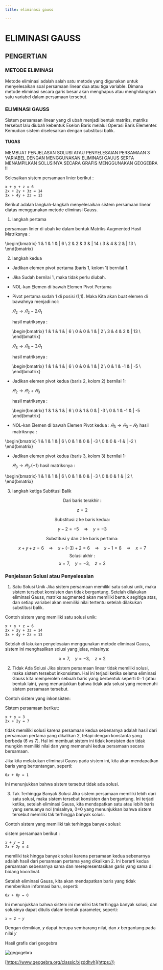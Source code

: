 ```yaml
---
title: eliminasi gauss

---
```


# ELIMINASI GAUSS
## PENGERTIAN
### METODE ELIMINASI
Metode eliminasi adalah salah satu metode yang digunakan untuk menyelesaikan soal persamaan linear dua atau tiga variable. Dimana metode eliminasi secara garis besar akan menghapus atau menghilangkan satu variabel dalam persamaan tersebut.

### ELIMINASI GAUSS
Sistem persamaan linear yang di ubah menjadi bentuk matriks, matriks tersebut lalu diubah kebentuk Eselon Baris melalui Operasi Baris Elementer. Kemudian sistem diselesaikan dengan substitusi balik.

#### TUGAS
MEMBUAT PENJELASAN SOLUSI ATAU PENYELESAIAN PERSAMAAN 3 VARIABEL DENGAN MENGGUNAKAN ELIMINASI GAUUS SERTA MENAMPILKAN SOLUSINYA SECARA GRAFIS MENGGUNAKAN GEOGEBRA !!

Selesaikan sistem persamaan linier berikut :
 
    x + y + z = 6
    2x + 2y + 3z = 14
    3x + 4y + 2z = 13

Berikut adalah langkah-langkah menyelesaikan sistem persamaan linear diatas menggunakan metode eliminasi Gauss.

1. langkah pertama 

persamaan linier di ubah ke dalam bentuk Matriks Augmented
Hasil Matriksnya : 

\begin{bmatrix}
1 & 1 & 1 & | 6 \\
2 & 2 & 3 & | 14 \\
3 & 4 & 2 & | 13  \\
\end{bmatrix}


2. langkah kedua
- Jadikan elemen pivot pertama (baris 1, kolom 1) bernilai 1.
- Jika Sudah bernilai 1, maka tidak perlu diubah.
- NOL-kan Elemen di bawah Elemen Pivot Pertama
- Pivot pertama sudah 1 di posisi (1,1). Maka Kita akan buat elemen di bawahnya menjadi nol:

  $𝑅_2→𝑅_2−2𝑅_1$
  
  hasil matriksnya : 
  
  \begin{bmatrix}
1 & 1 & 1 & | 6 \\
0 & 0 & 1 & | 2  \\
3 & 4 & 2 & | 13  \\
\end{bmatrix}
 
  
  $𝑅_3→𝑅_3−3𝑅_1$
  
  hasil matriksnya : 
  
  \begin{bmatrix}
1 & 1 & 1 &  | 6 \\
0 & 0 & 1 &  | 2  \\
0 & 1 & -1 & | -5  \\
\end{bmatrix}
  
  
- Jadikan elemen pivot kedua (baris 2, kolom 2) bernilai 1:

  $𝑅_2→𝑅_2+𝑅_3$
  
  hasil matriksnya :
  
  \begin{bmatrix}
1 & 1 & 1 & | 6 \\
0 & 1 & 0 & | -3 \\
0 & 1 & -1 & | -5
\end{bmatrix}
  
 - NOL-kan Elemen di bawah Elemen Pivot kedua :
  $𝑅_3→𝑅_3-𝑅_2$
  hasil matriksnya : 

\begin{bmatrix}
1 & 1 & 1 & | 6 \\
0 & 1 & 0 & | -3 \\
0 & 0 & -1 & | -2 \\
\end{bmatrix}
  
  
- Jadikan elemen pivot kedua (baris 3, kolom 3) bernilai 1:
  
  $𝑅_3→𝑅_3.(-1)$
  hasil matriksnya : 

\begin{bmatrix}
1 & 1 & 1 & | 6 \\
0 & 1 & 0 & | -3 \\
0 & 0 & 1 & | 2   \\
\end{bmatrix}
  
3. langkah ketiga
   Subtitusi Balik
   
$$\text{Dari baris terakhir } : $$

$$z = 2$$

$$\text{Substitusi z ke baris kedua} : $$

$$ y - 2 = -5 \quad \Rightarrow \quad y = -3 $$

$$ \text{Substitusi y dan z ke baris pertama}:$$

$$ x + y + z = 6 \quad \Rightarrow \quad x + (- 3) + 2 = 6 \quad \Rightarrow \quad x - 1 = 6 \quad \Rightarrow \quad x = 7 $$
$$ \text{Solusi akhir :}$$
$$ x = 7, \quad y = -3, \quad z = 2$$

### Penjelasan Solusi atau Penyelesaian

1. Satu Solusi Unik 
Jika sistem persamaan memiliki satu solusi unik, maka sistem tersebut konsisten dan tidak bergantung. Setelah dilakukan eliminasi Gauss, matriks augmented akan memiliki bentuk segitiga atas, dan setiap variabel akan memiliki nilai tertentu setelah dilakukan substitusi balik.

Contoh sistem yang memiliki satu solusi unik:

    x + y + z = 6
    2x + 2y + 3z = 14
    3x + 4y + 2z = 13

Setelah di lakukan penyelesaian menggunakan metode eliminasi Gauss, sistem ini menghasilkan solusi yang jelas, misalnya:

$$ x = 7, \quad y = -3, \quad z = 2$$

2. Tidak Ada Solusi
Jika sistem persamaan linear tidak memiliki solusi, maka sistem tersebut inkonsisten. Hal ini terjadi ketika selama eliminasi Gauss kita memperoleh sebuah baris yang berbentuk seperti 0=1 (atau bentuk lain), yang menunjukkan bahwa tidak ada solusi yang memenuhi sistem persamaan tersebut.

Contoh sistem yang inkonsisten:

Sistem persamaan berikut:

    x + y = 3
    2x + 2y = 7

tidak memiliki solusi karena persamaan kedua sebenarnya adalah hasil dari persamaan pertama yang dikalikan 2, tetapi dengan konstanta yang berbeda (6 vs 7). Hal ini membuat sistem ini tidak konsisten dan tidak mungkin memiliki nilai  dan  yang memenuhi kedua persamaan secara bersamaan.
 
Jika kita melakukan eliminasi Gauss pada sistem ini, kita akan mendapatkan baris yang bertentangan, seperti:

    0𝑥 + 0𝑦 = 1

Ini menunjukkan bahwa sistem tersebut tidak ada solusi.

3. Tak Terhingga Banyak Solusi
Jika sistem persamaan memiliki lebih dari satu solusi, maka sistem tersebut konsisten dan bergantung. Ini terjadi ketika, setelah eliminasi Gauss, kita mendapatkan satu atau lebih baris yang semuanya nol (misalnya, 0=0 yang menunjukkan bahwa sistem tersebut memiliki tak terhingga banyak solusi.

Contoh sistem yang memiliki tak terhingga banyak solusi:

sistem persamaan berikut : 

    𝑥 + 𝑦 = 2
    2𝑥 + 2𝑦 = 4

memiliki tak hingga banyak solusi karena persamaan kedua sebenarnya adalah hasil dari persamaan pertama yang dikalikan 2. Ini berarti kedua persamaan sebenarnya sama dan merepresentasikan garis yang sama di bidang koordinat.

Setelah eliminasi Gauss, kita akan mendapatkan baris yang tidak memberikan informasi baru, seperti:

    0𝑥 + 0𝑦 = 0
    
Ini menunjukkan bahwa sistem ini memiliki tak terhingga banyak solusi, dan solusinya dapat ditulis dalam bentuk parameter, seperti:

    𝑥 = 2 − 𝑦
    
Dengan demikian, 𝑦 dapat berupa sembarang nilai, dan 𝑥 bergantung pada nilai 𝑦

Hasil grafis dari geogebra

![gegogebra](https://hackmd.io/_uploads/S1gNJnaiikl.png)

[https://www.geogebra.org/classic/xjzddhvh](https://)